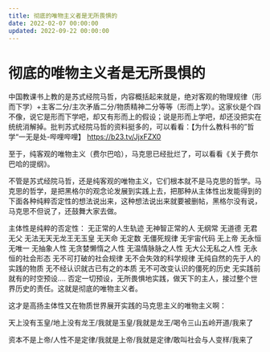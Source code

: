 ```yaml
---
title: 彻底的唯物主义者是无所畏惧的
date: 2022-02-07 00:00:00
updated: 2022-09-22 00:00:00
---
```


# 彻底的唯物主义者是无所畏惧的

中国教课书上教的是苏式经院马哲，内容概括起来就是，绝对客观的物理规律（形而下学）+主客二分/主次矛盾二分/物质精神二分等等（形而上学）。这家伙是个四不像，说它是形而下学吧，却又有形而上的假设；说是形而上学吧，却还没把实在统统消解掉。批判苏式经院马哲的资料挺多的，可以看看：【为什么教科书的”哲学“一无是处-哔哩哔哩】 https://b23.tv/JjxFZX0

至于，纯客观的唯物主义（费尔巴哈），马克思已经批烂了，可以看看《关于费尔巴哈的提纲》。

不管是苏式经院马哲，还是纯客观的唯物主义，它们根本就不是马克思的哲学。马克思的哲学，是把黑格尔的观念论发展到实践上去，把那种从主体性出发能得到的下面各种纯粹否定性的想法说出来，这种想法说出来就要被删帖，黑格尔没有说，马克思不但说了，还鼓舞大家去做。

主体性是纯粹的否定性：
无正常的人生轨迹 无神智正常的人 无纲常 无道德 无君无父 无法无天无龙王无玉皇 无天命 无定数 无僵死规律 无宇宙代码 无上帝 无永恒 无唯一 无抽象人性 无贪婪懒惰之人性 无温情脉脉之人性 无大公无私之人性 无永恒的社会形态 无不可打破的社会规律 无不会失效的科学规律 无纯自然的先于人的实践的物质 无不经认识就古已有之的本质 无不可改变认识的僵死的历史 无实践前就有的时空预设….
否定一切预设，无所畏惧地实践，做天下的主人，接过整个世界历史的责任。这就是彻底的唯物主义者。

这才是高扬主体性又在物质世界展开实践的马克思主义的唯物主义啊：

天上没有玉皇/地上没有龙王/我就是玉皇/我就是龙王/喝令三山五岭开道/我来了

资本不是上帝/人性不是定律/我就是上帝/我就是定律/敢叫社会与人变样/我来了

